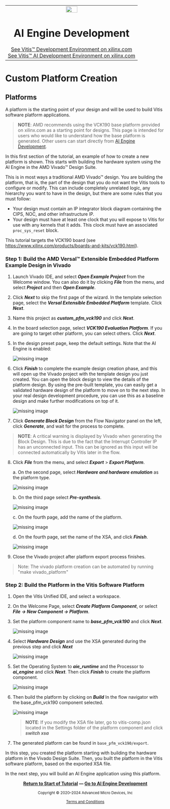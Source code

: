 <table class="sphinxhide" width="100%">
 <tr width="100%">
    <td align="center"><img src="https://raw.githubusercontent.com/Xilinx/Image-Collateral/main/xilinx-logo.png" width="30%"/><h1>AI Engine Development</h1>
    <a href="https://www.xilinx.com/products/design-tools/vitis.html">See Vitis™ Development Environment on xilinx.com</br></a>
    <a href="https://www.xilinx.com/products/design-tools/vitis/vitis-ai.html">See Vitis™ AI Development Environment on xilinx.com</a>
    </td>
 </tr>
</table>

# Custom Platform Creation

## Platforms

A platform is the starting point of your design and will be used to build Vitis software platform applications.

>**NOTE**: AMD recommends using the VCK190 base platform provided on xilinx.com as a starting point for designs. This page is intended for users who would like to understand how the base platform is generated. Other users can start directly from [AI Engine Development](./02-aie_application_creation.md).

In this first section of the tutorial, an example of how to create a new platform is shown. This starts with building the hardware system using the AI Engine in the AMD Vivado™ Design Suite.

This is in most ways a traditional AMD Vivado™ design. You are building the platform, that is, the part of the design that you do not want the Vitis tools to configure or modify. This can include completely unrelated logic, any hierarchy you want to have in the design, but there are some rules that you must follow:

- Your design must contain an IP integrator block diagram containing the CIPS, NOC, and other infrastructure IP.
- Your design must have at least one clock that you will expose to Vitis for use with any kernels that it adds.
This clock must have an associated `proc_sys_reset` block.

This tutorial targets the VCK190 board (see <https://www.xilinx.com/products/boards-and-kits/vck190.html>).

### Step 1: Build the AMD Versal™ Extensible Embedded Platform Example Design in Vivado

1. Launch Vivado IDE, and select ***Open Example Project*** from the Welcome window. You can also do it by clicking ***File*** from the menu, and select ***Project*** and then ***Open Example***.

2. Click ***Next*** to skip the first page of the wizard. In the template selection page, select the ***Versal Extensible Embedded Platform*** template. Click ***Next***.

3. Name this project as ***custom_pfm_vck190*** and click ***Next***.

4. In the board selection page, select ***VCK190 Evaluation Platform***. If you are going to target other platform, you can select others. Click ***Next***.

5. In the design preset page, keep the default settings. Note that the AI Engine is enabled:

      ![missing image](images/241_design_preset_config.jpg)

6. Click ***Finish*** to complete the example design creation phase, and this will open up the Vivado project with the template design you just created. You can open the block design to view the details of the platform design. By using the pre-built template, you can easily get a validated hardware design of the platform to move on to the next step. In your real design development procedure, you can use this as a baseline design and make further modifications on top of it.

      ![missing image](images/231_block_design_complete.jpg)

7. Click ***Generate Block Design*** from the Flow Navigator panel on the left, click ***Generate***, and wait for the process to complete.

>**NOTE**: A critical warning is displayed by Vivado when generating the Block Design. This is due to the fact that the Interrupt Controller IP has an unconnected input. This can be ignored as this input will be connected automatically by Vitis later in the flow.

8. Click ***File*** from the menu, and select ***Export*** > ***Export Platform***.

   a. On the second page, select ***Hardware and hardware emulation*** as the platform type.

      ![missing image](images/221_export_xsa_pg1.png)

   b. On the third page select ***Pre-synthesis***.

      ![missing image](images/export_xsa_pg2.png)

   c. On the fourth page, add the name of the platform.

      ![missing image](images/export_xsa_updated.PNG)

   d. On the fourth page, set the name of the XSA, and click ***Finish***.

      ![missing image](images/export_xsa_pg4.png)

9. Close the Vivado project after platform export process finishes.

> Note:  The vivado platform creation can be automated by running "make vivado_platform"

### Step 2: Build the Platform in the Vitis Software Platform

1. Open the Vitis Unified IDE, and select a workspace.

2. On the Welcome Page, select ***Create Platform Component***, or select ***File → New Component →  Platform***.

3. Set the platform component name to ***base_pfm_vck190*** and click ***Next***.

      ![missing image](images/232_create_platform_pg1.jpg)

4. Select ***Hardware Design*** and use the XSA generated during the previous step and click ***Next***

     ![missing image](images/232_create_platform_pg2.jpg)

5. Set the Operating System to  ***aie_runtime*** and the Processor to ***ai_engine*** and click ***Next***. Then click ***Finish*** to create the platform component.

      ![missing image](images/232_create_platform_pg3.jpg)

6. Then build the platform by clicking on ***Build*** In the flow navigator with the base_pfm_vck190 component selected.

      ![missing image](images/232_build_platform.jpg)

      >**NOTE**: If you modify the XSA file later, go to vitis-comp.json located in the Settings folder of the platform component and click ***switch xsa***

7. The generated platform can be found in `base_pfm_vck190/export`.

In this step, you created the platform starting with building the hardware platform in the Vivado Design Suite. Then, you built the platform in the Vitis software platform, based on the exported XSA file.

In the next step, you will build an AI Engine application using this platform.

<p align="center"><b><a href="./README.md">Return to Start of Tutorial</a> — <a href="./02-aie_application_creation.md">Go to AI Engine Development</a></b></p>

<p class="sphinxhide" align="center"><sub>Copyright © 2020–2024 Advanced Micro Devices, Inc</sub></p>

<p class="sphinxhide" align="center"><sup><a href="https://www.amd.com/en/corporate/copyright">Terms and Conditions</a></sup></p>

